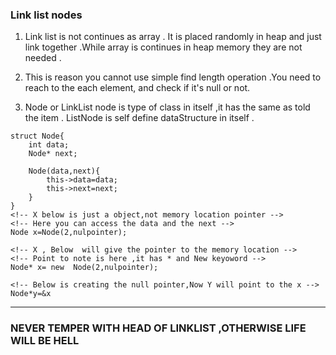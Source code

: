 ### Link list nodes

1) Link list is not continues as array . It is placed randomly in heap and just link together .While array is continues in heap memory they are not needed . 
2) This is reason you cannot use simple find length operation .You need to reach to the each element, and check if it's null or not.

3) Node or LinkList node is type of class in itself ,it has the same as told the item . ListNode is self define dataStructure in itself .

```
struct Node{
    int data;
    Node* next;

    Node(data,next){
        this->data=data;
        this->next=next;
    }
}
<!-- X below is just a object,not memory location pointer -->
<!-- Here you can access the data and the next -->
Node x=Node(2,nulpointer);

<!-- X , Below  will give the pointer to the memory location -->
<!-- Point to note is here ,it has * and New keyoword -->
Node* x= new  Node(2,nulpointer);

<!-- Below is creating the null pointer,Now Y will point to the x -->
Node*y=&x

```
***
### NEVER TEMPER WITH HEAD OF LINKLIST ,OTHERWISE LIFE WILL BE HELL 

